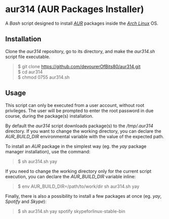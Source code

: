 # aur314 (AUR Packages Installer)

A *Bash* script designed to install *[AUR](https://aur.archlinux.org/)* packages inside the *[Arch Linux](https://aur.archlinux.org/)* OS.

## Installation

Clone the *aur314* repository, go to its directory, and make the *aur314.sh* script file executable.

> \$ git clone <https://github.com/devourerOfBits80/aur314.git>  
> \$ cd aur314  
> \$ chmod 0755 aur314.sh

## Usage

This script can only be executed from a user account, without root privileges. The user will be prompted to enter the root password in due course, during the package(s) installation.

By default the *aur314* script downloads package(s) to the */tmp/.aur314* directory. If you want to change the working directory, you can declare the *AUR_BUILD_DIR* environmental variable with the value of the expected path.

To install an *AUR* package in the simplest way (eg. the *yay* package manager installation), use the command:

> \$ sh aur314.sh yay

If you need to change the working directory only for the current script execution, you can declare the *AUR_BUILD_DIR* variable inline:

> \$ env AUR_BUILD_DIR=/path/to/work/dir sh aur314.sh yay

Finally, there is also a possibility to install a few packages at once (eg. *yay*, *Spotify* and *Skype*):

> \$ sh aur314.sh yay spotify skypeforlinux-stable-bin
